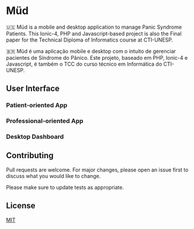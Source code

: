 # Müd

🇺🇸 Müd is a mobile and desktop application to manage Panic Syndrome Patients. This Ionic-4, PHP and Javascript-based project is also the Final paper for the Technical Diploma of Informatics course at CTI-UNESP.

🇧🇷 Müd é uma aplicação mobile e desktop com o intuito de gerenciar pacientes de Síndrome do Pânico. Este projeto, baseado em PHP, Ionic-4 e Javascript, é também o TCC do curso técnico em Informática do CTI-UNESP.

## User Interface

### Patient-oriented App

### Professional-oriented App

### Desktop Dashboard

## Contributing
Pull requests are welcome. For major changes, please open an issue first to discuss what you would like to change.

Please make sure to update tests as appropriate.

## License
[MIT](https://choosealicense.com/licenses/mit/)
